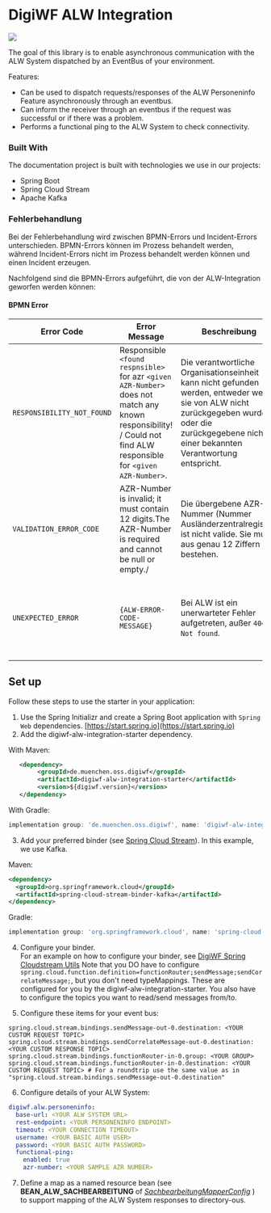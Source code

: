 # DigiWF ALW Integration

![](https://img.shields.io/badge/Integration_Name-alwIntegration-informational?style=flat&logoColor=white&color=2c73d2)

The goal of this library is to enable asynchronous communication with the ALW System dispatched by an EventBus of your
environment.

Features:

* Can be used to dispatch requests/responses of the ALW Personeninfo Feature asynchronously through an eventbus.
* Can inform the receiver through an eventbus if the request was successful or if there was a problem.
* Performs a functional ping to the ALW System to check connectivity.

### Built With

The documentation project is built with technologies we use in our projects:

* Spring Boot
* Spring Cloud Stream
* Apache Kafka

### Fehlerbehandlung

Bei der Fehlerbehandlung wird zwischen BPMN-Errors und Incident-Errors unterschieden.
BPMN-Errors können im Prozess behandelt werden, während Incident-Errors nicht im Prozess behandelt werden können
und einen Incident erzeugen.

Nachfolgend sind die BPMN-Errors aufgeführt, die von der ALW-Integration geworfen werden können:

#### BPMN Error

| Error Code                 | Error Message                                                                                                                                                     | Beschreibung                                                                                                                                                                                     | Handlungsempfehlung                                                                                                                                 | 
|----------------------------|-------------------------------------------------------------------------------------------------------------------------------------------------------------------|--------------------------------------------------------------------------------------------------------------------------------------------------------------------------------------------------|-----------------------------------------------------------------------------------------------------------------------------------------------------|
| `RESPONSIBILITY_NOT_FOUND` | Responsible `<found respnsible>` for azr `<given AZR-Number>` does not match any known responsibility! / Could not find ALW responsible for `<given AZR-Number>`. | Die verantwortliche Organisationseinheit kann nicht gefunden werden, entweder weil sie von ALW nicht zurückgegeben wurde oder die zurückgegebene nicht einer bekannten Verantwortung entspricht. | Der Vorgang wird ohne verantwortliche Organisationseinheit weiter bearbeitet oder abgebrochen.                                                      |
| `VALIDATION_ERROR_CODE`    | AZR-Number is invalid; it must contain 12 digits.The AZR-Number is required and cannot be null or empty./                                                         | Die übergebene AZR-Nummer (Nummer Ausländerzentralregister) ist nicht valide. Sie muss aus genau 12 Ziffern bestehen.                                                                            | Stellen Sie sicher, dass eine gültige AZR-Nummer übergeben wird.                                                                                    | 
| `UNEXPECTED_ERROR`         | `{ALW-ERROR-CODE-MESSAGE}`                                                                                                                                        | Bei ALW ist ein unerwarteter Fehler aufgetreten, außer `404 Not found`.                                                                                                                          | Es ist ein Fehler aufgetreten und ALW konnte die Anfrage nicht verarbeiten. Eine Überprüfung der Anfrage sowie des Status von ALW ist erforderlich. | 

## Set up

Follow these steps to use the starter in your application:

1. Use the Spring Initializr and create a Spring Boot application with `Spring Web`
   dependencies. [https://start.spring.io](https://start.spring.io)
2. Add the digiwf-alw-integration-starter dependency.

With Maven:

``` xml
   <dependency>
        <groupId>de.muenchen.oss.digiwf</groupId>
        <artifactId>digiwf-alw-integration-starter</artifactId>
        <version>${digiwf.version}</version>
   </dependency>
```

With Gradle:

``` groovy
implementation group: 'de.muenchen.oss.digiwf', name: 'digiwf-alw-integration-starter', version: '${digiwf.version}'
```

3. Add your preferred binder (see [Spring Cloud Stream](https://spring.io/projects/spring-cloud-stream)). In this
   example, we use Kafka.

Maven:

 ``` xml
<dependency>
   <groupId>org.springframework.cloud</groupId>
   <artifactId>spring-cloud-stream-binder-kafka</artifactId>
</dependency>
```

Gradle:

``` groovy
implementation group: 'org.springframework.cloud', name: 'spring-cloud-stream-binder-kafka'
```

4. Configure your binder.<br>
   For an example on how to configure your binder,
   see [DigiWF Spring Cloudstream Utils](https://github.com/it-at-m/digiwf-core/tree/dev/digiwf-libs/digiwf-spring-cloudstream-utils#getting-started)
   Note that you DO have to
   configure ```spring.cloud.function.definition=functionRouter;sendMessage;sendCorrelateMessage;```, but you don't need
   typeMappings. These are configured for you by the digiwf-alw-integration-starter. You also have to configure the
   topics you want to read/send messages from/to.

5. Configure these items for your event bus:

``` properties
spring.cloud.stream.bindings.sendMessage-out-0.destination: <YOUR CUSTOM REQUEST TOPIC>
spring.cloud.stream.bindings.sendCorrelateMessage-out-0.destination: <YOUR CUSTOM RESPONSE TOPIC>
spring.cloud.stream.bindings.functionRouter-in-0.group: <YOUR GROUP>
spring.cloud.stream.bindings.functionRouter-in-0.destination: <YOUR CUSTOM REQUEST TOPIC> # For a roundtrip use the same value as in "spring.cloud.stream.bindings.sendMessage-out-0.destination" 
```

6. Configure details of your ALW System:

``` yaml
digiwf.alw.personeninfo:
  base-url: <YOUR ALW SYSTEM URL>
  rest-endpoint: <YOUR PERSONENINFO ENDPOINT>
  timeout: <YOUR CONNECTION TIMEOUT>
  username: <YOUR BASIC AUTH USER>
  password: <YOUR BASIC AUTH PASSWORD>
  functional-ping:
    enabled: true
    azr-number: <YOUR SAMPLE AZR NUMBER>
```

7. Define a map as a named resource bean (see **BEAN_ALW_SACHBEARBEITUNG**
   of <i>[SachbearbeitungMapperConfig](https://github.com/it-at-m/digiwf-core/blob/dev/digiwf-integrations/digiwf-alw-integration/digiwf-alw-integration-core/src/main/java/io/muenchendigital/digiwf/alw/integration/configuration/SachbearbeitungMapperConfig.java) </i> )
   to support mapping of the ALW System responses to directory-ous.